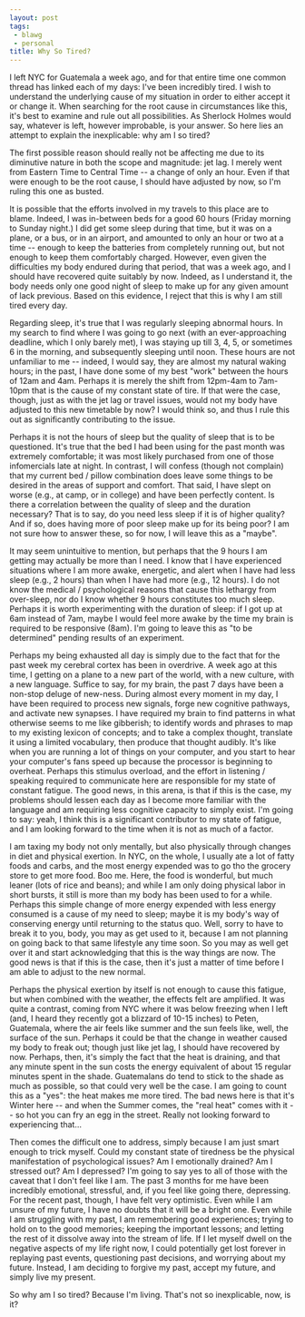 ```yaml
---
layout: post
tags:
 - blawg
 - personal
title: Why So Tired?
---
```


I left NYC for Guatemala a week ago, and for that entire time one common thread has linked each of my days: I've been incredibly tired. I wish to understand the underlying cause of my situation in order to either accept it or change it. When searching for the root cause in circumstances like this, it's best to examine and rule out all possibilities. As Sherlock Holmes would say, whatever is left, however improbable, is your answer. So here lies an attempt to explain the inexplicable: why am I so tired? 

The first possible reason should really not be affecting me due to its diminutive nature in both the scope and magnitude: jet lag. I merely went from Eastern Time to Central Time -- a change of only an hour. Even if that were enough to be the root cause, I should have adjusted by now, so I'm ruling this one as busted.

It is possible that the efforts involved in my travels to this place are to blame. Indeed, I was in-between beds for a good 60 hours (Friday morning to Sunday night.) I did get some sleep during that time, but it was on a plane, or a bus, or in an airport, and amounted to only an hour or two at a time -- enough to keep the batteries from completely running out, but not enough to keep them comfortably charged. However, even given the difficulties my body endured during that period, that was a week ago, and I should have recovered quite suitably by now. Indeed, as I understand it, the body needs only one good night of sleep to make up for any given amount of lack previous. Based on this evidence, I reject that this is why I am still tired every day.

Regarding sleep, it's true that I was regularly sleeping abnormal hours. In my search to find where I was going to go next (with an ever-approaching deadline, which I only barely met), I was staying up till 3, 4, 5, or sometimes 6 in the morning, and subsequently sleeping until noon. These hours are not unfamiliar to me -- indeed, I would say, they are almost my natural waking hours; in the past, I have done some of my best "work" between the hours of 12am and 4am. Perhaps it is merely the shift from 12pm-4am to 7am-10pm that is the cause of my constant state of tire. If that were the case, though, just as with the jet lag or travel issues, would not my body have adjusted to this new timetable by now? I would think so, and thus I rule this out as significantly contributing to the issue.

Perhaps it is not the hours of sleep but the quality of sleep that is to be questioned. It's true that the bed I had been using for the past month was extremely comfortable; it was most likely purchased from one of those infomercials late at night. In contrast, I will confess (though not complain) that my current bed / pillow combination does leave some things to be desired in the areas of support and comfort. That said, I have slept on worse (e.g., at camp, or in college) and have been perfectly content. Is there a correlation between the quality of sleep and the duration necessary? That is to say, do you need less sleep if it is of higher quality? And if so, does having more of poor sleep make up for its being poor? I am not sure how to answer these, so for now, I will leave this as a "maybe".

It may seem unintuitive to mention, but perhaps that the 9 hours I am getting may actually be more than I need. I know that I have experienced situations where I am more awake, energetic, and alert when I have had less sleep (e.g., 2 hours) than when I have had more (e.g., 12 hours). I do not know the medical / psychological reasons that cause this lethargy from over-sleep, nor do I know whether 9 hours constitutes too much sleep. Perhaps it is worth experimenting with the duration of sleep: if I got up at 6am instead of 7am, maybe I would feel more awake by the time my brain is required to be responsive (8am). I'm going to leave this as "to be determined" pending results of an experiment.

Perhaps my being exhausted all day is simply due to the fact that for the past week my cerebral cortex has been in overdrive. A week ago at this time, I getting on a plane to a new part of the world, with a new culture, with a new language. Suffice to say, for my brain, the past 7 days have been a non-stop deluge of new-ness. During almost every moment in my day, I have been required to process new signals, forge new cognitive pathways, and activate new synapses. I have required my brain to find patterns in what otherwise seems to me like gibberish; to identify words and phrases to map to my existing lexicon of concepts; and to take a complex thought, translate it using a limited vocabulary, then produce that thought audibly. It's like when you are running a lot of things on your computer, and you start to hear your computer's fans speed up because the processor is beginning to overheat. Perhaps this stimulus overload, and the effort in listening / speaking required to communicate here are responsible for my state of constant fatigue. The good news, in this arena, is that if this is the case, my problems should lessen each day as I become more familiar with the language and am requiring less cognitive capacity to simply exist. I'm going to say: yeah, I think this is a significant contributor to my state of fatigue, and I am looking forward to the time when it is not as much of a factor.

I am taxing my body not only mentally, but also physically through changes in diet and physical exertion. In NYC, on the whole, I usually ate a lot of fatty foods and carbs, and the most energy expended was to go tho the grocery store to get more food. Boo me. Here, the food is wonderful, but much leaner (lots of rice and beans); and while I am only doing physical labor in short bursts, it still is more than my body has been used to for a while. Perhaps this simple change of more energy expended with less energy consumed is a cause of my need to sleep; maybe it is my body's way of conserving energy until returning to the status quo. Well, sorry to have to break it to you, body, you may as get used to it, because I am not planning on going back to that same lifestyle any time soon. So you may as well get over it and start acknowledging that this is the way things are now. The good news is that if this is the case, then it's just a matter of time before I am able to adjust to the new normal.

Perhaps the physical exertion by itself is not enough to cause this fatigue, but when combined with the weather, the effects felt are amplified. It was quite a contrast, coming from NYC where it was below freezing when I left (and, I heard they recently got a blizzard of 10-15 inches) to Peten, Guatemala, where the air feels like summer and the sun feels like, well, the surface of the sun. Perhaps it could be that the change in weather caused my body to freak out; though just like jet lag, I should have recovered by now. Perhaps, then, it's simply the fact that the heat is draining, and that any minute spent in the sun costs the energy equivalent of about 15 regular minutes spent in the shade. Guatemalans do tend to stick to the shade as much as possible, so that could very well be the case. I am going to count this as a "yes": the heat makes me more tired. The bad news here is that it's Winter here -- and when the Summer comes, the "real heat" comes with it -- so hot you can fry an egg in the street. Really not looking forward to experiencing that...

Then comes the difficult one to address, simply because I am just smart enough to trick myself. Could my constant state of tiredness be the physical manifestation of psychological issues? Am I emotionally drained? Am I stressed out? Am I depressed? I'm going to say yes to all of those with the caveat that I don't feel like I am. The past 3 months for me have been incredibly emotional, stressful, and, if you feel like going there, depressing. For the recent past, though, I have felt very optimistic. Even while I am unsure of my future, I have no doubts that it will be a bright one. Even while I am struggling with my past, I am remembering good experiences; trying to hold on to the good memories; keeping the important lessons; and letting the rest of it dissolve away into the stream of life. If I let myself dwell on the negative aspects of my life right now, I could potentially get lost forever in replaying past events, questioning past decisions, and worrying about my future. Instead, I am deciding to forgive my past, accept my future, and simply live my present.

So why am I so tired? Because I'm living. That's not so inexplicable, now, is it? 

